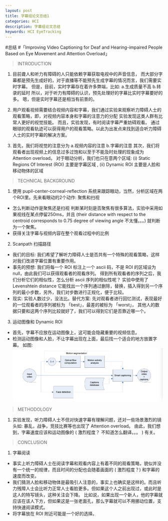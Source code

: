 ```yaml
---
layout: post
title: 字幕组论文总结1
categories: HCI
description: 字幕组论文总结
keywords: HCI EyeTracking
---
```




 #总结
 #「Improving Video Captioning for Deaf and Hearing-impaired People Based on Eye Movement and Attention Overload」


>INTRODUCTION

1. 目前聋人和听力有障碍的人只能依赖字幕获取电视中的声音信息，
而大部分字幕都是预先生成好的，对于直播等不能预先生成字幕的情况而言，我们需要实时字幕。
但是，目前，实时字幕存在着许多弊端，比如: a.生成质量不高 b.转录的延时
所以，对于听力有障碍的认识，预先处理好的字幕比实时字幕要好的多。
嗯，但是实时字幕还是相当有前景的。

2. 用户观看视频需要结合视频内容和字幕，我们通过实验来观察听力障碍人士的观看策略，即，对视频内容本身和字幕的注意力的分配
实验发现这类人群有比常人更好的视觉技能。
而且，实验发现，有时阅读字幕严重妨碍观看。
通过眼球的观看轨迹可以获得用户的观看策略。以此为出发点来找到适合听力障碍人士的实时字幕的解决方案。

3.  首先，我们将视觉的注意分为 a.视频内容的注意 b.字幕的注意
其次，我们将观看者出现视频上的信息过多过饱和以至于不能及时处理的现象成为 Attention overload。
对于眼动分析，我们也只在意两个区域:  (i) Static Regions Of Interest (ROI) 主要是字幕区域
, (ii) Dynamic ROI 主要是人脸和移动物体的区域

>TECHNICAL BACKGROUND

1. 使用 pupil-center-corneal-reflection 系统来跟踪眼动，当然，分析区域在两个ROI里。先来看眼动的2个动作: 聚焦和扫视
  + 怎么判断动作是聚焦还是扫视
判断某时刻是否聚焦有很多算法，实验中采用如果视线在某点停留250ms，并且 (their distance with respect to the centroid corresponds to 0.75 degree of viewing angle 不太懂。。。)
就判断为一个聚焦。
  + 获得关注字幕与视频内容在整个观看过程中的比例

2. Scanpath 扫描路径
  + 我们的目标: 我们希望了解听力障碍人士是否共有一个特殊的观看策略，这样对我们改进字幕位置有重要作用。
  + 事先的预想: 我们将每一个 ROI 标注上一个 ascii 码，不是 ROI 的区域设为 null，由此我们可以获得观看者的观看序列。
得到所有观看者的序列之后，我们分析它们的相似性，怎么分析 ascii 序列的相似性呢？ 实验中使用了 Levenshtein distance
它能找出一个序列通过删除，替换，插入得到另一个序列的最小步数，另外，我们对步数进行正规化，便于比较。
  + 现实: 实验人数过少，没法比。替代方案: 先对观看者进行回忆测试，表现最好的一位观看者的序列被标为 「best」，最差的被标为 「worst」，
其他人的数据只要和这两个序列比较就好了，我们可以得到它们是否靠近哪一个。

3. 运动图像和 Dynamic ROI
  + 首先，字幕不应放在运动图像上，这可能会隐藏重要的视频信息。
  + 检测运动图像和人脸，不让字幕出现在上面，最后找一个适合的地方放置字幕。 如图:
![figure1](/images/posts/hci/hci1.png)

>METHODOLOGY

1. 实验发现，听力障碍人士不但对快速字幕有理解问题，还对一些场景激烈的镜头如: 暴乱，战争，竞技比赛等也出现了 Attention overload。
由此，我们想到，字幕速度应该和运动图像的 ( 激烈程度？ 不知道怎么翻译。。。 ) 有关。

>CONCLUSION

1. 字幕阅读
  + 事实上听力障碍人士在阅读字幕和观看内容上有着不同的观看策略，貌似并没有一个统一的规律，而且时间的分配也会随着画面的 ( 激烈程度？) 和字幕的速度而改变。
  + 我们猜测人脸和移动物体是最吸引人注意的，事实上也确实是这样的。而且听力残障人士会比听力正常人士看脸更多。但如果这个人之前出现过，或此时是这人的特写镜头，这种关注会下降。
比如说，如果出现一个新人，他的字幕就应该在该人下方，但如果这是一张老面孔，那么字幕就可以不用挪动位置，支持快速阅读模式。
  + 将字幕放在 ROI 附近可能是一个好的选择。


